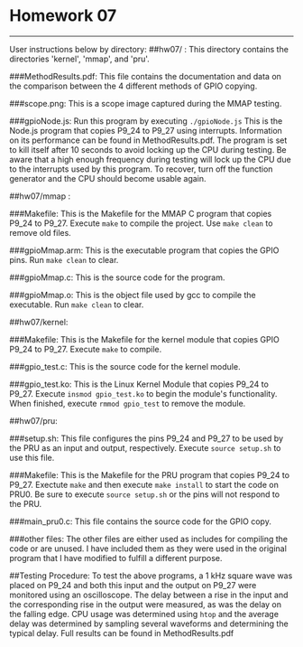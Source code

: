 # Homework 07
***************************************************************************************************************
User instructions below by directory:
##hw07/ :
This directory contains the directories 'kernel', 'mmap', and 'pru'.

###MethodResults.pdf:
This file contains the documentation and data on the comparison between the 4 different methods of GPIO copying.

###scope.png:
This is a scope image captured during the MMAP testing.

###gpioNode.js:
Run this program by executing `./gpioNode.js`
This is the Node.js program that copies P9_24 to P9_27 using interrupts. Information on its performance can be found in MethodResults.pdf. The program is set to kill itself after 10 seconds to avoid locking up the CPU during testing. Be aware that a high enough frequency during testing will lock up the CPU due to the interrupts used by this program. To recover, turn off the function generator and the CPU should become usable again.


##hw07/mmap :

###Makefile:
This is the Makefile for the MMAP C program that copies P9_24 to P9_27. Execute `make` to compile the project. Use `make clean` to remove old files.

###gpioMmap.arm:
This is the executable program that copies the GPIO pins. Run `make clean` to clear.

###gpioMmap.c:
This is the source code for the program.

###gpioMmap.o:
This is the object file used by gcc to compile the executable. Run `make clean` to clear.


##hw07/kernel:

###Makefile:
This is the Makefile for the kernel module that copies GPIO P9_24 to P9_27. Execute `make` to compile.

###gpio_test.c:
This is the source code for the kernel module.

###gpio_test.ko:
This is the Linux Kernel Module that copies P9_24 to P9_27. Execute `insmod gpio_test.ko` to begin the module's functionality. When finished, execute `rmmod gpio_test` to remove the module.


##hw07/pru:

###setup.sh:
This file configures the pins P9_24 and P9_27 to be used by the PRU as an input and output, respectively. Execute `source setup.sh` to use this file.

###Makefile:
This is the Makefile for the PRU program that copies P9_24 to P9_27. Exectute `make` and then execute `make install` to start the code on PRU0. Be sure to execute `source setup.sh` or the pins will not respond to the PRU.

###main_pru0.c:
This file contains the source code for the GPIO copy.

###other files:
The other files are either used as includes for compiling the code or are unused. I have included them as they were used in the original program that I have modified to fulfill a different purpose.

##Testing Procedure:
To test the above programs, a 1 kHz square wave was placed on P9_24 and both this input and the output on P9_27 were monitored using an oscilloscope. The delay between a rise in the input and the corresponding rise in the output were measured, as was the delay on the falling edge. CPU usage was determined using `htop` and the average delay was determined by sampling several waveforms and determining the typical delay. Full results can be found in MethodResults.pdf